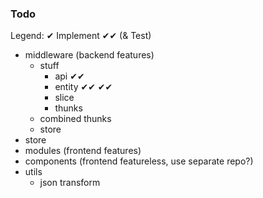 ### Todo

Legend:
✔ Implement
✔✔ (& Test)

- middleware (backend features)
    - stuff
        - api ✔✔
        - entity ✔✔ ✔✔
        - slice
        - thunks
    - combined thunks
    - store
- store
- modules (frontend features)
- components (frontend featureless, use separate repo?)
- utils
    - json transform
